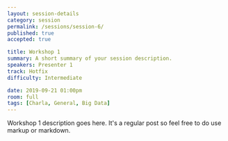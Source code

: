 ```yaml
---
layout: session-details
category: session
permalink: /sessions/session-6/
published: true
accepted: true

title: Workshop 1
summary: A short summary of your session description.
speakers: Presenter 1
track: Hotfix
difficulty: Intermediate

date: 2019-09-21 01:00pm
room: full
tags: [Charla, General, Big Data]
---
```


Workshop 1 description goes here. It's a regular post so feel free to do use markup or markdown.
